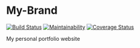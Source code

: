 # My-Brand

[![Build Status](https://travis-ci.com/ShemaM/My-Brand.svg?branch=develop)](https://travis-ci.com/ShemaM/My-Brand)
[![Maintainability](https://api.codeclimate.com/v1/badges/08e968fc879ba7236e0d/maintainability)](https://codeclimate.com/github/ShemaM/My-Brand/maintainability)
[![Coverage Status](https://coveralls.io/repos/github/ShemaM/My-Brand/badge.svg)](https://coveralls.io/github/ShemaM/My-Brand)

My personal portfolio website
